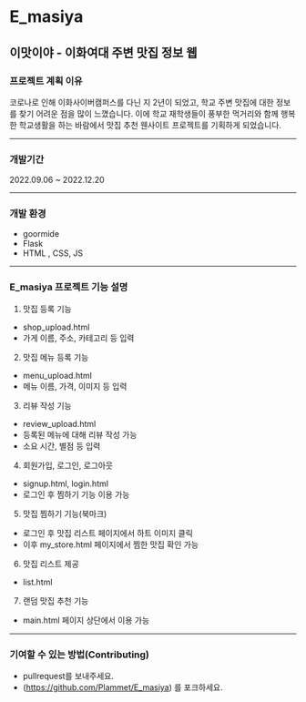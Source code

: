 # E_masiya

이맛이야 - 이화여대 주변 맛집 정보 웹
---

### 프로젝트 계획 이유
코로나로 인해 이화사이버캠퍼스를 다닌 지 2년이 되었고, 학교 주변 맛집에 대한 정보를 찾기 어려운 점을 많이 느꼈습니다. 
이에 학교 재학생들이 풍부한 먹거리와 함께 행복한 학교생활을 하는 바람에서 맛집 추천 웬사이트 프로젝트를 기획하게 되었습니다.

---
### 개발기간
2022.09.06 ~ 2022.12.20

---
### 개발 환경
- goormide
- Flask
- HTML , CSS, JS

---

### E_masiya 프로젝트 기능 설명

1. 맛집 등록 기능
  - shop_upload.html
  - 가게 이름, 주소, 카테고리 등 입력

2. 맛집 메뉴 등록 기능
  - menu_upload.html
  - 메뉴 이름, 가격, 이미지 등 입력

3. 리뷰 작성 기능
  - review_upload.html
  - 등록된 메뉴에 대해 리뷰 작성 가능
  - 소요 시간, 별점 등 입력

4.  회원가입, 로그인, 로그아웃
  - signup.html, login.html
  - 로그인 후 찜하기 기능 이용 가능

5. 맛집 찜하기 기능(북마크)
  - 로그인 후 맛집 리스트 페이지에서 하트 이미지 클릭
  - 이후 my_store.html 페이지에서 찜한 맛집 확인 가능

6. 맛집 리스트 제공
  - list.html

7. 랜덤 맛집 추천 기능
  - main.html 페이지 상단에서 이용 가능

---

### 기여할 수 있는 방법(Contributing)
- pullrequest를 보내주세요.
- (https://github.com/Plammet/E_masiya) 를 포크하세요.


